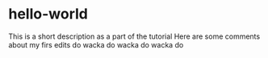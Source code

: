 # hello-world
This is a short description as a part of the tutorial
Here are some comments about my firs edits
do wacka do wacka do wacka do
